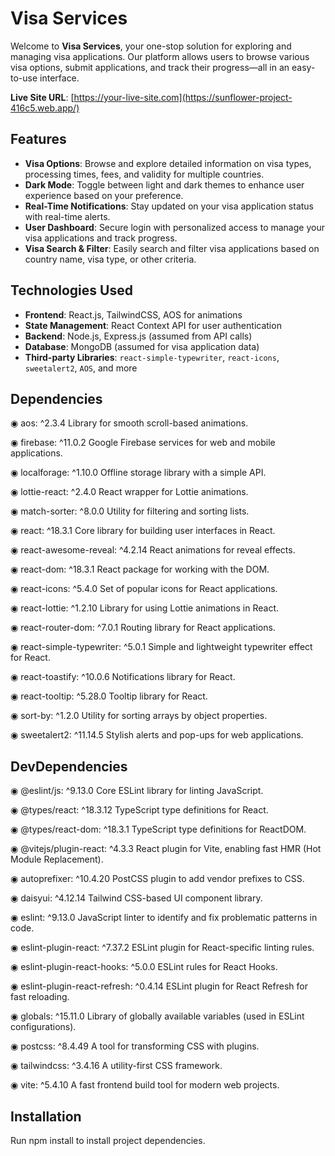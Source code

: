 # Visa Services

Welcome to **Visa Services**, your one-stop solution for exploring and managing visa applications. Our platform allows users to browse various visa options, submit applications, and track their progress—all in an easy-to-use interface.

**Live Site URL**: [https://your-live-site.com](https://sunflower-project-416c5.web.app/)

## Features

- **Visa Options**: Browse and explore detailed information on visa types, processing times, fees, and validity for multiple countries.
- **Dark Mode**: Toggle between light and dark themes to enhance user experience based on your preference.
- **Real-Time Notifications**: Stay updated on your visa application status with real-time alerts.
- **User Dashboard**: Secure login with personalized access to manage your visa applications and track progress.
- **Visa Search & Filter**: Easily search and filter visa applications based on country name, visa type, or other criteria.

## Technologies Used

- **Frontend**: React.js, TailwindCSS, AOS for animations
- **State Management**: React Context API for user authentication
- **Backend**: Node.js, Express.js (assumed from API calls)
- **Database**: MongoDB (assumed for visa application data)
- **Third-party Libraries**: `react-simple-typewriter`, `react-icons`, `sweetalert2`, `AOS`, and more

 ## Dependencies
 
◉ aos: ^2.3.4
Library for smooth scroll-based animations.

◉ firebase: ^11.0.2
Google Firebase services for web and mobile applications.

◉ localforage: ^1.10.0
Offline storage library with a simple API.

◉ lottie-react: ^2.4.0
React wrapper for Lottie animations.

◉ match-sorter: ^8.0.0
Utility for filtering and sorting lists.

◉ react: ^18.3.1
Core library for building user interfaces in React.

◉ react-awesome-reveal: ^4.2.14
React animations for reveal effects.

◉ react-dom: ^18.3.1
React package for working with the DOM.

◉ react-icons: ^5.4.0
Set of popular icons for React applications.

◉ react-lottie: ^1.2.10
Library for using Lottie animations in React.

◉ react-router-dom: ^7.0.1
Routing library for React applications.

◉ react-simple-typewriter: ^5.0.1
Simple and lightweight typewriter effect for React.

◉ react-toastify: ^10.0.6
Notifications library for React.

◉ react-tooltip: ^5.28.0
Tooltip library for React.

◉ sort-by: ^1.2.0
Utility for sorting arrays by object properties.

◉ sweetalert2: ^11.14.5
Stylish alerts and pop-ups for web applications.

 ## DevDependencies
 
◉ @eslint/js: ^9.13.0
Core ESLint library for linting JavaScript.

◉ @types/react: ^18.3.12
TypeScript type definitions for React.

◉ @types/react-dom: ^18.3.1
TypeScript type definitions for ReactDOM.

◉ @vitejs/plugin-react: ^4.3.3
React plugin for Vite, enabling fast HMR (Hot Module Replacement).

◉ autoprefixer: ^10.4.20
PostCSS plugin to add vendor prefixes to CSS.

◉ daisyui: ^4.12.14
Tailwind CSS-based UI component library.

◉ eslint: ^9.13.0
JavaScript linter to identify and fix problematic patterns in code.

◉ eslint-plugin-react: ^7.37.2
ESLint plugin for React-specific linting rules.

◉ eslint-plugin-react-hooks: ^5.0.0
ESLint rules for React Hooks.

◉ eslint-plugin-react-refresh: ^0.4.14
ESLint plugin for React Refresh for fast reloading.

◉ globals: ^15.11.0
Library of globally available variables (used in ESLint configurations).

◉ postcss: ^8.4.49
A tool for transforming CSS with plugins.

◉ tailwindcss: ^3.4.16
A utility-first CSS framework.

◉ vite: ^5.4.10
A fast frontend build tool for modern web projects.

## Installation
Run npm install to install project dependencies.

